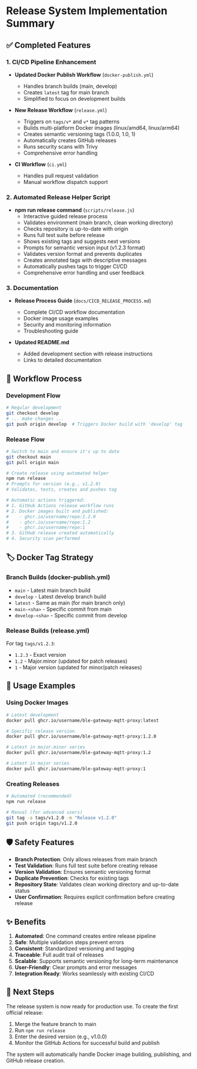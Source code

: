 # Release System Implementation Summary

## ✅ Completed Features

### 1. CI/CD Pipeline Enhancement
- **Updated Docker Publish Workflow** (`docker-publish.yml`)
  - Handles branch builds (main, develop) 
  - Creates `latest` tag for main branch
  - Simplified to focus on development builds

- **New Release Workflow** (`release.yml`)
  - Triggers on `tags/v*` and `v*` tag patterns
  - Builds multi-platform Docker images (linux/amd64, linux/arm64)
  - Creates semantic versioning tags (1.0.0, 1.0, 1)
  - Automatically creates GitHub releases
  - Runs security scans with Trivy
  - Comprehensive error handling

- **CI Workflow** (`ci.yml`)
  - Handles pull request validation
  - Manual workflow dispatch support

### 2. Automated Release Helper Script
- **npm run release command** (`scripts/release.js`)
  - Interactive guided release process
  - Validates environment (main branch, clean working directory)
  - Checks repository is up-to-date with origin
  - Runs full test suite before release
  - Shows existing tags and suggests next versions
  - Prompts for semantic version input (v1.2.3 format)
  - Validates version format and prevents duplicates
  - Creates annotated tags with descriptive messages
  - Automatically pushes tags to trigger CI/CD
  - Comprehensive error handling and user feedback

### 3. Documentation
- **Release Process Guide** (`docs/CICD_RELEASE_PROCESS.md`)
  - Complete CI/CD workflow documentation
  - Docker image usage examples
  - Security and monitoring information
  - Troubleshooting guide

- **Updated README.md**
  - Added development section with release instructions
  - Links to detailed documentation

## 🔄 Workflow Process

### Development Flow
```bash
# Regular development
git checkout develop
# ... make changes ...
git push origin develop  # Triggers Docker build with 'develop' tag
```

### Release Flow
```bash
# Switch to main and ensure it's up to date
git checkout main
git pull origin main

# Create release using automated helper
npm run release
# Prompts for version (e.g., v1.2.0)
# Validates, tests, creates and pushes tag

# Automatic actions triggered:
# 1. GitHub Actions release workflow runs
# 2. Docker images built and published:
#    - ghcr.io/username/repo:1.2.0
#    - ghcr.io/username/repo:1.2
#    - ghcr.io/username/repo:1
# 3. GitHub release created automatically
# 4. Security scan performed
```

## 🏷️ Docker Tag Strategy

### Branch Builds (docker-publish.yml)
- `main` - Latest main branch build
- `develop` - Latest develop branch build  
- `latest` - Same as main (for main branch only)
- `main-<sha>` - Specific commit from main
- `develop-<sha>` - Specific commit from develop

### Release Builds (release.yml)
For tag `tags/v1.2.3`:
- `1.2.3` - Exact version
- `1.2` - Major.minor (updated for patch releases)
- `1` - Major version (updated for minor/patch releases)

## 🔧 Usage Examples

### Using Docker Images
```bash
# Latest development
docker pull ghcr.io/username/ble-gateway-mqtt-proxy:latest

# Specific release version
docker pull ghcr.io/username/ble-gateway-mqtt-proxy:1.2.0

# Latest in major.minor series
docker pull ghcr.io/username/ble-gateway-mqtt-proxy:1.2

# Latest in major series  
docker pull ghcr.io/username/ble-gateway-mqtt-proxy:1
```

### Creating Releases
```bash
# Automated (recommended)
npm run release

# Manual (for advanced users)
git tag -a tags/v1.2.0 -m "Release v1.2.0"
git push origin tags/v1.2.0
```

## 🛡️ Safety Features

- **Branch Protection**: Only allows releases from main branch
- **Test Validation**: Runs full test suite before creating release
- **Version Validation**: Ensures semantic versioning format
- **Duplicate Prevention**: Checks for existing tags
- **Repository State**: Validates clean working directory and up-to-date status
- **User Confirmation**: Requires explicit confirmation before creating release

## ✨ Benefits

1. **Automated**: One command creates entire release pipeline
2. **Safe**: Multiple validation steps prevent errors
3. **Consistent**: Standardized versioning and tagging
4. **Traceable**: Full audit trail of releases
5. **Scalable**: Supports semantic versioning for long-term maintenance
6. **User-Friendly**: Clear prompts and error messages
7. **Integration Ready**: Works seamlessly with existing CI/CD

## 🚀 Next Steps

The release system is now ready for production use. To create the first official release:

1. Merge the feature branch to main
2. Run `npm run release` 
3. Enter the desired version (e.g., v1.0.0)
4. Monitor the GitHub Actions for successful build and publish

The system will automatically handle Docker image building, publishing, and GitHub release creation.
